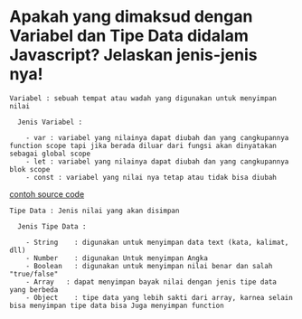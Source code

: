 #  Apakah yang dimaksud dengan Variabel dan Tipe Data didalam Javascript? Jelaskan jenis-jenis nya!
    
    Variabel : sebuah tempat atau wadah yang digunakan untuk menyimpan nilai
    
      Jenis Variabel : 
      
        - var : variabel yang nilainya dapat diubah dan yang cangkupannya function scope tapi jika berada diluar dari fungsi akan dinyatakan sebagai global scope
        - let : variabel yang nilainya dapat diubah dan yang cangkupannya blok scope
        - const : variabel yang nilai nya tetap atau tidak bisa diubah



[contoh source code](https://playcode.io/735986)

    Tipe Data : Jenis nilai yang akan disimpan
    
      Jenis Tipe Data :
      
        - String	: digunakan untuk menyimpan data text (kata, kalimat, dll)
        - Number	: digunakan Untuk menyimpan Angka
        - Boolean	: digunakan untuk menyimpan nilai benar dan salah "true/false" 
        - Array   : dapat menyimpan bayak nilai dengan jenis tipe data yang berbeda
        - Object	: tipe data yang lebih sakti dari array, karnea selain bisa menyimpan tipe data bisa Juga menyimpan function
